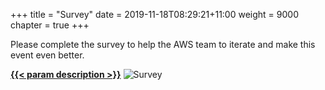 +++
title = "Survey"
date = 2019-11-18T08:29:21+11:00
weight = 9000
chapter = true
+++


Please complete the survey to help the AWS team to iterate and make this event even better.

[**{{< param description >}}**](https://amazonmr.au1.qualtrics.com/jfe/form/SV_01970xz6ibWt64d)
![Survey](/images/survey.png)